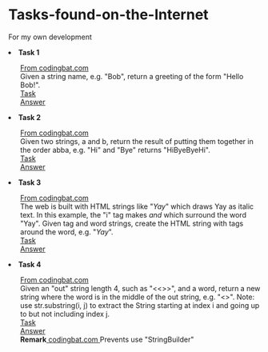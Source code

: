 # Tasks-found-on-the-Internet
For my own development

<li><strong>Task 1</li></strong> 
<ul> 
    <a href="https://codingbat.com/java"> From codingbat.com </a><br>
    <a>Given a string name, e.g. "Bob", return a greeting of the form "Hello Bob!".</a><br>
    <a href="Package/Task 1/Task">Task</a><br>
    <a href="Package/Task 1/Answer">Answer</a>
</ul>
<li><strong>Task 2</li></strong> 
<ul> 
    <a href="https://codingbat.com/java"> From codingbat.com </a><br>
    <a>Given two strings, a and b, return the result of putting them together in the order abba, e.g. "Hi" and "Bye" returns "HiByeByeHi".</a><br>
    <a href="Package/Task 2/Task">Task</a><br>
    <a href="Package/Task 2/Answer">Answer</a>
</ul>
<li><strong>Task 3</li></strong> 
<ul> 
    <a href="https://codingbat.com/java"> From codingbat.com </a><br>
    <a>The web is built with HTML strings like "<i>Yay</i>" which draws Yay as italic text. In this example, the "i" tag makes <i> and </i> which surround the word "Yay". Given tag and word strings, create the HTML string with tags around the word, e.g. "<i>Yay</i>".</a><br>
    <a href="Package/Task 3/Task">Task</a><br>
    <a href="Package/Task 3/Answer">Answer</a>
</ul>
<li><strong>Task 4</li></strong> 
<ul> 
    <a href="https://codingbat.com/java"> From codingbat.com </a><br>
    <a>Given an "out" string length 4, such as "<<>>", and a word, return a new string where the word is in the middle of the out string, e.g. "<<word>>". Note: use str.substring(i, j) to extract the String starting at index i and going up to but not including index j.</a><br>
    <a href="Package/Task 4/Task">Task</a><br>
    <a href="Package/Task 4/Answer">Answer</a><br>
    <a><strong>Remark</strong><a href="https://codingbat.com/java"> codingbat.com </a> Prevents use "StringBuilder"</a><br>
</ul>

